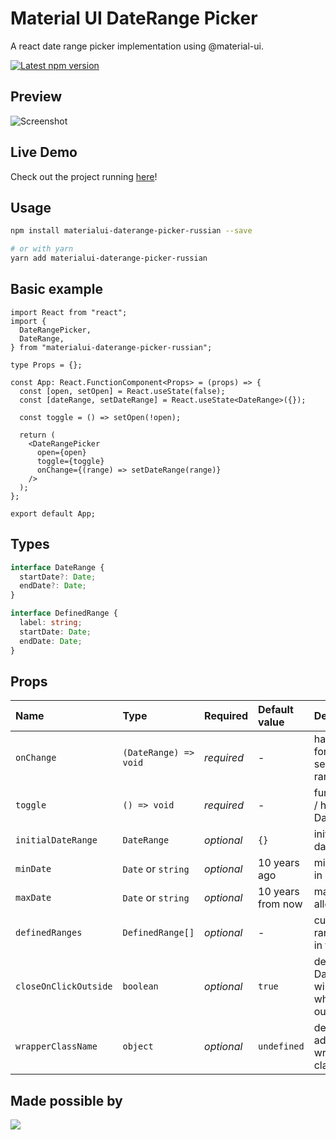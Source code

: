 # Material UI DateRange Picker

A react date range picker implementation using @material-ui.

<a href='https://www.npmjs.com/package/materialui-daterange-picker-russian'>
    <img src='https://img.shields.io/npm/v/materialui-daterange-picker.svg' alt='Latest npm version'>
</a>

## Preview

![Screenshot](/screenshot.png?raw=true "Screenshot")

## Live Demo

Check out the project running [here](https://codesandbox.io/s/materialui-daterange-picker-2p3f1?file=/src/App.js)!

## Usage

```bash
npm install materialui-daterange-picker-russian --save

# or with yarn
yarn add materialui-daterange-picker-russian
```

## Basic example

```tsx
import React from "react";
import {
  DateRangePicker,
  DateRange,
} from "materialui-daterange-picker-russian";

type Props = {};

const App: React.FunctionComponent<Props> = (props) => {
  const [open, setOpen] = React.useState(false);
  const [dateRange, setDateRange] = React.useState<DateRange>({});

  const toggle = () => setOpen(!open);

  return (
    <DateRangePicker
      open={open}
      toggle={toggle}
      onChange={(range) => setDateRange(range)}
    />
  );
};

export default App;
```

## Types

```ts
interface DateRange {
  startDate?: Date;
  endDate?: Date;
}

interface DefinedRange {
  label: string;
  startDate: Date;
  endDate: Date;
}
```

## Props

| Name                  | Type                  | Required   | Default value     | Description                                                           |
| :-------------------- | :-------------------- | :--------- | :---------------- | :-------------------------------------------------------------------- |
| `onChange`            | `(DateRange) => void` | _required_ | -                 | handler function for providing selected date range                    |
| `toggle`              | `() => void`          | _required_ | -                 | function to show / hide the DateRangePicker                           |
| `initialDateRange`    | `DateRange`           | _optional_ | `{}`              | initially selected date range                                         |
| `minDate`             | `Date` or `string`    | _optional_ | 10 years ago      | min date allowed in range                                             |
| `maxDate`             | `Date` or `string`    | _optional_ | 10 years from now | max date allowed in range                                             |
| `definedRanges`       | `DefinedRange[]`      | _optional_ | -                 | custom defined ranges to show in the list                             |
| `closeOnClickOutside` | `boolean`             | _optional_ | `true`            | defines if DateRangePicker will be closed when clicking outside of it |
| `wrapperClassName`    | `object`              | _optional_ | `undefined`       | defines additional wrapper style classes                              |

## Made possible by

<a href="https://github.com/jungsoft/materialui-daterange-picker/graphs/contributors">
  <img src="https://contributors-img.web.app/image?repo=jungsoft/materialui-daterange-picker" />
</a>
